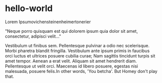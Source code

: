 # hello-world

Lorem Ipsumovichensteinenheimertonerier

"Neque porro quisquam est qui dolorem ipsum quia dolor sit amet, consectetur, adipisci velit..."

Vestibulum ut finibus sem. Pellentesque pulvinar a odio nec scelerisque. Morbi pharetra blandit fringilla. Vestibulum ante ipsum primis in faucibus orci luctus et ultrices posuere cubilia curae; Nam sagittis tincidunt turpis sit amet tempor. Aenean a erat velit. Aliquam sit amet hendrerit diam. Pellentesque ut velit orci. Maecenas id libero posuere, egestas nisi malesuada, posuere felis.In other words, 'You betcha'. But Homey don't play that.
